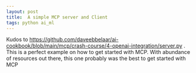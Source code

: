 ```yaml
---
layout: post
title:  A simple MCP server and Client
tags: python ai_ml
---
```


Kudos to https://github.com/daveebbelaar/ai-cookbook/blob/main/mcp/crash-course/4-openai-integration/server.py . This is a perfect example on how to get started with MCP. With abundance of resources out there, this one probably was the best to get started with MCP 




